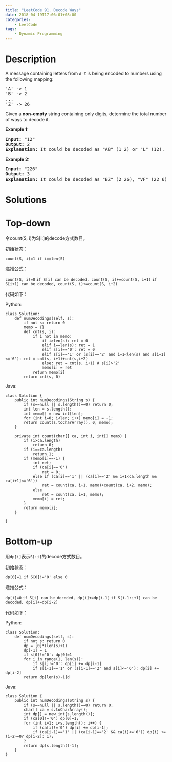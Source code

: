 ```yaml
---
title: "LeetCode 91. Decode Ways"
date: 2018-04-19T17:06:01+08:00
categories:
    - LeetCode
tags:
    - Dynamic Programming
---
```


# Description

<div class="question-description"><div><p>A message containing letters from <code>A-Z</code> is being encoded to numbers using the following mapping:</p>

<pre>'A' -&gt; 1
'B' -&gt; 2
...
'Z' -&gt; 26
</pre>

<p>Given a <strong>non-empty</strong> string containing only digits, determine the total number of ways to decode it.</p>

<p><strong>Example 1:</strong></p>

<pre><strong>Input:</strong> "12"
<strong>Output:</strong> 2
<strong>Explanation:</strong>&nbsp;It could be decoded as "AB" (1 2) or "L" (12).
</pre>

<p><strong>Example 2:</strong></p>

<pre><strong>Input:</strong> "226"
<strong>Output:</strong> 3
<strong>Explanation:</strong>&nbsp;It could be decoded as "BZ" (2 26), "VF" (22 6), or "BBF" (2 2 6).</pre>
</div></div>

# Solutions

# Top-down

令count(S, i)为S[i:]的decode方式数目。

初始状态：

`count(S, i)=1 if i==len(S)`

递推公式：

`count(S, i)=0`
`if S[i] can be decoded, count(S, i)+=count(S, i+1)`
`if S[i+1] can be decoded, count(S, i)+=count(S, i+2)`

代码如下：

Python:
```
class Solution:
    def numDecodings(self, s):
        if not s: return 0
        memo = {}
        def cnt(s, i):
            if i not in memo:
                if i>len(s): ret = 0
                elif i==len(s): ret = 1
                elif s[i]=='0': ret = 0
                elif s[i]=='1' or (s[i]=='2' and i+1<len(s) and s[i+1]<='6'): ret = cnt(s, i+1)+cnt(s,i+2)
                else: ret = cnt(s, i+1) # s[i]>'2'
                memo[i] = ret
            return memo[i]
        return cnt(s, 0)
```

Java:
```
class Solution {
    public int numDecodings(String s) {
        if (s==null || s.length()==0) return 0;
        int len = s.length();
        int memo[] = new int[len];
        for (int i=0; i<len; i++) memo[i] = -1;
        return count(s.toCharArray(), 0, memo);
    }
    
    private int count(char[] ca, int i, int[] memo) {
        if (i>ca.length) 
            return 0;
        if (i==ca.length) 
            return 1;
        if (memo[i]==-1) {
            int ret;
            if (ca[i]=='0') 
                ret = 0;
            else if (ca[i]=='1' || (ca[i]=='2' && i+1<ca.length && ca[i+1]<='6')) 
                ret = count(ca, i+1, memo)+count(ca, i+2, memo);
            else 
                ret = count(ca, i+1, memo);
            memo[i] = ret;
        }   
        return memo[i];
    }
    
}
```

# Bottom-up

用`dp[i]`表示`S[:i]`的decode方式数目。

初始状态：

`dp[0]=1 if S[0]!='0' else 0`

递推公式：

`dp[i]=0`
`if S[i] can be decoded, dp[i]+=dp[i-1]`
`if S[i-1:i+1] can be decoded, dp[i]+=dp[i-2]`

代码如下：

Python:
```
class Solution:
    def numDecodings(self, s):
        if not s: return 0
        dp = [0]*(len(s)+1)
        dp[-1] = 1
        if s[0]!='0': dp[0]=1
        for i in range(1, len(s)):
            if s[i]!='0': dp[i] += dp[i-1]
            if s[i-1]=='1' or (s[i-1]=='2' and s[i]<='6'): dp[i] += dp[i-2]
        return dp[len(s)-1]d
```

Java:
```
class Solution {
    public int numDecodings(String s) {
        if (s==null || s.length()==0) return 0;
        char[] ca = s.toCharArray();
        int dp[] = new int[s.length()];
        if (ca[0]!='0') dp[0]=1;
        for (int i=1; i<s.length(); i++) {
            if (ca[i]!='0') dp[i] += dp[i-1];
            if (ca[i-1]=='1' || (ca[i-1]=='2' && ca[i]<='6')) dp[i] += (i-2>=0? dp[i-2]: 1);
        }
        return dp[s.length()-1];
    }
}
```